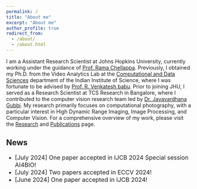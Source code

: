 ```yaml
---
permalink: /
title: "About me"
excerpt: "About me"
author_profile: true
redirect_from: 
  - /about/
  - /about.html
---
```


I am a Assistant Research Scientist at Johns Hopkins University, currently working under the guidance of [Prof. Rama Chellappa](https://engineering.jhu.edu/ece/faculty/rama-chellappa/). Previously, I obtained my Ph.D. from the Video Analytics Lab at the [Computational and Data Sciences](http://cds.iisc.ac.in/) department of the Indian Institute of Science, where I was fortunate to be advised by [Prof. R. Venkatesh babu](http://cds.iisc.ac.in/faculty/venky/). Prior to joining JHU, I served as a Research Scientist at TCS Research in Bangalore, where I contributed to the computer vision research team led by [Dr. Jayavardhana Gubbi](https://scholar.google.com.au/citations?user=Ec2g4ewAAAAJ&hl=en). My research primarily focuses on computational photography, with a particular interest in High Dynamic Range Imaging, Image Processing, and Computer Vision. For a comprehensive overview of my work, please visit the [Research](portfolio/) and [Publications](publications/) page.

## News
* <font size = "3"> [July 2024] One paper accepted in IJCB 2024 Special session AI4BIO! </font>
* <font size = "3"> [July 2024] Two papers accepted in ECCV 2024! </font>
* <font size = "3"> [June 2024] One paper accepted in IJCB 2024! </font>

<!-- This is a comment 
[comment]: # * <font size = "3"> [October 2022] One paper accepted in ICVGIP 2022! </font>
[comment]: # * <font size = "3"> [July 2022] Joined JHU as Postdoc. </font>
[comment]: # * <font size = "3"> [May 2022] Delivered guest lecture at IIT Jammu. </font>
[comment]: # * <font size = "3"> [April 2022] Delivered lecture at NIT Patna. </font>
[comment]: # * <font size = "3"> [April 2022] Two papers were accepted in IGARSS 2022!! </font>
-->
